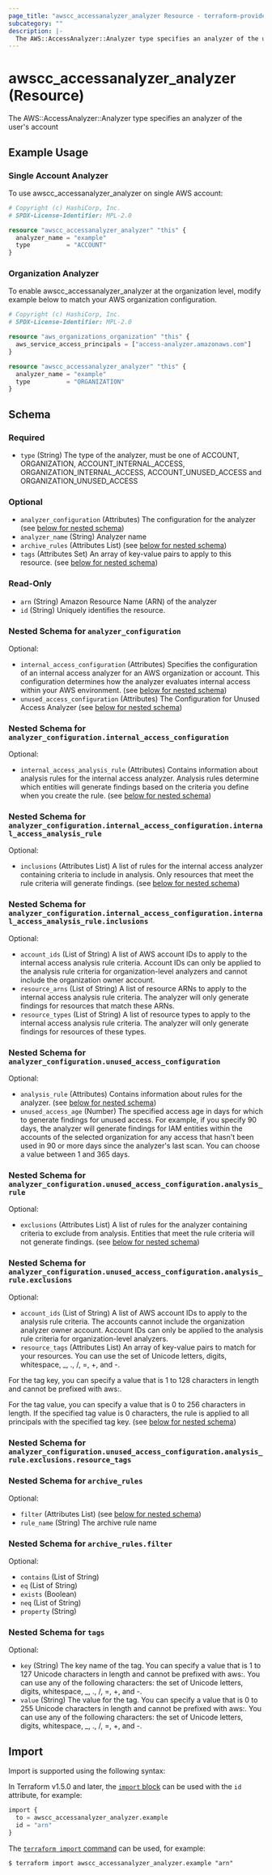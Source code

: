 ```yaml
---
page_title: "awscc_accessanalyzer_analyzer Resource - terraform-provider-awscc"
subcategory: ""
description: |-
  The AWS::AccessAnalyzer::Analyzer type specifies an analyzer of the user's account
---
```


# awscc_accessanalyzer_analyzer (Resource)

The AWS::AccessAnalyzer::Analyzer type specifies an analyzer of the user's account

## Example Usage

### Single Account Analyzer

To use awscc_accessanalyzer_analyzer on single AWS account:

```terraform
# Copyright (c) HashiCorp, Inc.
# SPDX-License-Identifier: MPL-2.0

resource "awscc_accessanalyzer_analyzer" "this" {
  analyzer_name = "example"
  type          = "ACCOUNT"
}
```

### Organization Analyzer

To enable awscc_accessanalyzer_analyzer at the organization level, modify example below to match your AWS organization configuration.

```terraform
# Copyright (c) HashiCorp, Inc.
# SPDX-License-Identifier: MPL-2.0

resource "aws_organizations_organization" "this" {
  aws_service_access_principals = ["access-analyzer.amazonaws.com"]
}

resource "awscc_accessanalyzer_analyzer" "this" {
  analyzer_name = "example"
  type          = "ORGANIZATION"
}
```

<!-- schema generated by tfplugindocs -->
## Schema

### Required

- `type` (String) The type of the analyzer, must be one of ACCOUNT, ORGANIZATION, ACCOUNT_INTERNAL_ACCESS, ORGANIZATION_INTERNAL_ACCESS, ACCOUNT_UNUSED_ACCESS and ORGANIZATION_UNUSED_ACCESS

### Optional

- `analyzer_configuration` (Attributes) The configuration for the analyzer (see [below for nested schema](#nestedatt--analyzer_configuration))
- `analyzer_name` (String) Analyzer name
- `archive_rules` (Attributes List) (see [below for nested schema](#nestedatt--archive_rules))
- `tags` (Attributes Set) An array of key-value pairs to apply to this resource. (see [below for nested schema](#nestedatt--tags))

### Read-Only

- `arn` (String) Amazon Resource Name (ARN) of the analyzer
- `id` (String) Uniquely identifies the resource.

<a id="nestedatt--analyzer_configuration"></a>
### Nested Schema for `analyzer_configuration`

Optional:

- `internal_access_configuration` (Attributes) Specifies the configuration of an internal access analyzer for an AWS organization or account. This configuration determines how the analyzer evaluates internal access within your AWS environment. (see [below for nested schema](#nestedatt--analyzer_configuration--internal_access_configuration))
- `unused_access_configuration` (Attributes) The Configuration for Unused Access Analyzer (see [below for nested schema](#nestedatt--analyzer_configuration--unused_access_configuration))

<a id="nestedatt--analyzer_configuration--internal_access_configuration"></a>
### Nested Schema for `analyzer_configuration.internal_access_configuration`

Optional:

- `internal_access_analysis_rule` (Attributes) Contains information about analysis rules for the internal access analyzer. Analysis rules determine which entities will generate findings based on the criteria you define when you create the rule. (see [below for nested schema](#nestedatt--analyzer_configuration--internal_access_configuration--internal_access_analysis_rule))

<a id="nestedatt--analyzer_configuration--internal_access_configuration--internal_access_analysis_rule"></a>
### Nested Schema for `analyzer_configuration.internal_access_configuration.internal_access_analysis_rule`

Optional:

- `inclusions` (Attributes List) A list of rules for the internal access analyzer containing criteria to include in analysis. Only resources that meet the rule criteria will generate findings. (see [below for nested schema](#nestedatt--analyzer_configuration--internal_access_configuration--internal_access_analysis_rule--inclusions))

<a id="nestedatt--analyzer_configuration--internal_access_configuration--internal_access_analysis_rule--inclusions"></a>
### Nested Schema for `analyzer_configuration.internal_access_configuration.internal_access_analysis_rule.inclusions`

Optional:

- `account_ids` (List of String) A list of AWS account IDs to apply to the internal access analysis rule criteria. Account IDs can only be applied to the analysis rule criteria for organization-level analyzers and cannot include the organization owner account.
- `resource_arns` (List of String) A list of resource ARNs to apply to the internal access analysis rule criteria. The analyzer will only generate findings for resources that match these ARNs.
- `resource_types` (List of String) A list of resource types to apply to the internal access analysis rule criteria. The analyzer will only generate findings for resources of these types.




<a id="nestedatt--analyzer_configuration--unused_access_configuration"></a>
### Nested Schema for `analyzer_configuration.unused_access_configuration`

Optional:

- `analysis_rule` (Attributes) Contains information about rules for the analyzer. (see [below for nested schema](#nestedatt--analyzer_configuration--unused_access_configuration--analysis_rule))
- `unused_access_age` (Number) The specified access age in days for which to generate findings for unused access. For example, if you specify 90 days, the analyzer will generate findings for IAM entities within the accounts of the selected organization for any access that hasn't been used in 90 or more days since the analyzer's last scan. You can choose a value between 1 and 365 days.

<a id="nestedatt--analyzer_configuration--unused_access_configuration--analysis_rule"></a>
### Nested Schema for `analyzer_configuration.unused_access_configuration.analysis_rule`

Optional:

- `exclusions` (Attributes List) A list of rules for the analyzer containing criteria to exclude from analysis. Entities that meet the rule criteria will not generate findings. (see [below for nested schema](#nestedatt--analyzer_configuration--unused_access_configuration--analysis_rule--exclusions))

<a id="nestedatt--analyzer_configuration--unused_access_configuration--analysis_rule--exclusions"></a>
### Nested Schema for `analyzer_configuration.unused_access_configuration.analysis_rule.exclusions`

Optional:

- `account_ids` (List of String) A list of AWS account IDs to apply to the analysis rule criteria. The accounts cannot include the organization analyzer owner account. Account IDs can only be applied to the analysis rule criteria for organization-level analyzers.
- `resource_tags` (Attributes List) An array of key-value pairs to match for your resources. You can use the set of Unicode letters, digits, whitespace, _, ., /, =, +, and -.

For the tag key, you can specify a value that is 1 to 128 characters in length and cannot be prefixed with aws:.

For the tag value, you can specify a value that is 0 to 256 characters in length. If the specified tag value is 0 characters, the rule is applied to all principals with the specified tag key. (see [below for nested schema](#nestedatt--analyzer_configuration--unused_access_configuration--analysis_rule--exclusions--resource_tags))

<a id="nestedatt--analyzer_configuration--unused_access_configuration--analysis_rule--exclusions--resource_tags"></a>
### Nested Schema for `analyzer_configuration.unused_access_configuration.analysis_rule.exclusions.resource_tags`






<a id="nestedatt--archive_rules"></a>
### Nested Schema for `archive_rules`

Optional:

- `filter` (Attributes List) (see [below for nested schema](#nestedatt--archive_rules--filter))
- `rule_name` (String) The archive rule name

<a id="nestedatt--archive_rules--filter"></a>
### Nested Schema for `archive_rules.filter`

Optional:

- `contains` (List of String)
- `eq` (List of String)
- `exists` (Boolean)
- `neq` (List of String)
- `property` (String)



<a id="nestedatt--tags"></a>
### Nested Schema for `tags`

Optional:

- `key` (String) The key name of the tag. You can specify a value that is 1 to 127 Unicode characters in length and cannot be prefixed with aws:. You can use any of the following characters: the set of Unicode letters, digits, whitespace, _, ., /, =, +, and -.
- `value` (String) The value for the tag. You can specify a value that is 0 to 255 Unicode characters in length and cannot be prefixed with aws:. You can use any of the following characters: the set of Unicode letters, digits, whitespace, _, ., /, =, +, and -.

## Import

Import is supported using the following syntax:

In Terraform v1.5.0 and later, the [`import` block](https://developer.hashicorp.com/terraform/language/import) can be used with the `id` attribute, for example:

```terraform
import {
  to = awscc_accessanalyzer_analyzer.example
  id = "arn"
}
```

The [`terraform import` command](https://developer.hashicorp.com/terraform/cli/commands/import) can be used, for example:

```shell
$ terraform import awscc_accessanalyzer_analyzer.example "arn"
```